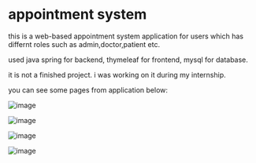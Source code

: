 # appointment system
this is a web-based appointment system application for users which has differnt roles such as admin,doctor,patient etc.

used java spring for backend, thymeleaf for frontend, mysql for database.

it is not a finished project. i was working on it during my internship.

you can see some pages from application below:

![image](https://github.com/ugurcakil/appointment/assets/105079912/1799bc47-d11c-49ae-abe9-ccd6e0b10ab6)


![image](https://github.com/ugurcakil/appointment/assets/105079912/d104e118-381f-458a-bf1b-a0d64a776805)


![image](https://github.com/ugurcakil/appointment/assets/105079912/d032c3c5-94ee-40d0-93bb-a547bceb156f)


![image](https://github.com/ugurcakil/appointment/assets/105079912/1a879440-a8f2-4f26-b9b1-e1bd58d12d7f)



